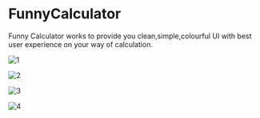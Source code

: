 # FunnyCalculator
Funny Calculator works to provide you clean,simple,colourful UI with best user experience on your way of calculation.

![1](https://user-images.githubusercontent.com/69786552/103309962-81234e80-4a3c-11eb-8e2d-23ac7c477c05.jpg)

![2](https://user-images.githubusercontent.com/69786552/103309979-88e2f300-4a3c-11eb-8d94-b9baa445f55f.jpg)

![3](https://user-images.githubusercontent.com/69786552/103309992-90a29780-4a3c-11eb-8bce-441be7a297e6.jpg)

![4](https://user-images.githubusercontent.com/69786552/103310012-98623c00-4a3c-11eb-82db-140ebcc545f6.jpg)

